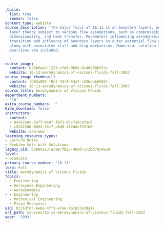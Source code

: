 ```yaml
---
_build:
  list: true
  render: false
content_type: website
course_description: 'The major focus of 16.13 is on boundary layers, and boundary
  layer theory subject to various flow assumptions, such as compressibility, turbulence,
  dimensionality, and heat transfer. Parameters influencing aerodynamic flows and
  transition and influence of boundary layers on outer potential flow are presented,
  along with associated stall and drag mechanisms. Numerical solution techniques and
  exercises are included.

  '
course_image:
  content: b26b6aed-1229-cfe0-0b9d-9c46d80bf22c
  website: 16-13-aerodynamics-of-viscous-fluids-fall-2003
course_image_thumbnail:
  content: fd03a855-f0df-43f4-54a7-c52beabd5654
  website: 16-13-aerodynamics-of-viscous-fluids-fall-2003
course_title: Aerodynamics of Viscous Fluids
department_numbers:
- '16'
extra_course_numbers: ''
hide_download: false
instructors:
  content:
  - 943e2a4c-3a7f-0e9f-f872-95c7a0cafac6
  - c9247206-6833-f6f7-e6d8-312d4e793fb0
  website: ocw-www
learning_resource_types:
- Lecture Notes
- Problem Sets with Solutions
legacy_uid: b3e94213-a398-fb25-48ad-572bd7939669
level:
- Graduate
primary_course_number: '16.13'
term: Fall
title: Aerodynamics of Viscous Fluids
topics:
- - Engineering
  - Aerospace Engineering
  - Aerodynamics
- - Engineering
  - Mechanical Engineering
  - Fluid Mechanics
uid: 0176dfd3-6e8a-4ff1-a7ea-1a185583da17
url_path: courses/16-13-aerodynamics-of-viscous-fluids-fall-2003
year: '2003'
---
```

